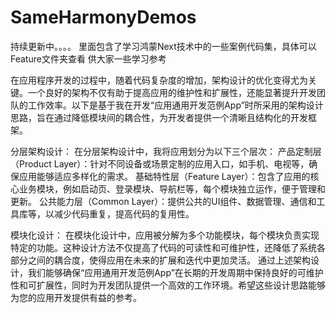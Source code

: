 # SameHarmonyDemos

持续更新中。。。。
里面包含了学习鸿蒙Next技术中的一些案例代码集，具体可以Feature文件夹查看
供大家一些学习参考

在应用程序开发的过程中，随着代码复杂度的增加，架构设计的优化变得尤为关键。一个良好的架构不仅有助于提高应用的维护性和扩展性，还能显著提升开发团队的工作效率。以下是基于我在开发“应用通用开发范例App”时所采用的架构设计思路，旨在通过降低模块间的耦合性，为开发者提供一个清晰且结构化的开发框架。

分层架构设计：
在分层架构设计中，我将应用划分为以下三个层次：
产品定制层（Product Layer）：针对不同设备或场景定制的应用入口，如手机、电视等，确保应用能够适应多样化的需求。
基础特性层（Feature Layer）：包含了应用的核心业务模块，例如启动页、登录模块、导航栏等，每个模块独立运作，便于管理和更新。
公共能力层（Common Layer）：提供公共的UI组件、数据管理、通信和工具库等，以减少代码重复，提高代码的复用性。

模块化设计：
在模块化设计中，应用被分解为多个功能模块，每个模块负责实现特定的功能。这种设计方法不仅提高了代码的可读性和可维护性，还降低了系统各部分之间的耦合度，使得应用在未来的扩展和迭代中更加灵活。
通过上述架构设计，我们能够确保“应用通用开发范例App”在长期的开发周期中保持良好的可维护性和可扩展性，同时为开发团队提供一个高效的工作环境。希望这些设计思路能够为您的应用开发提供有益的参考。

